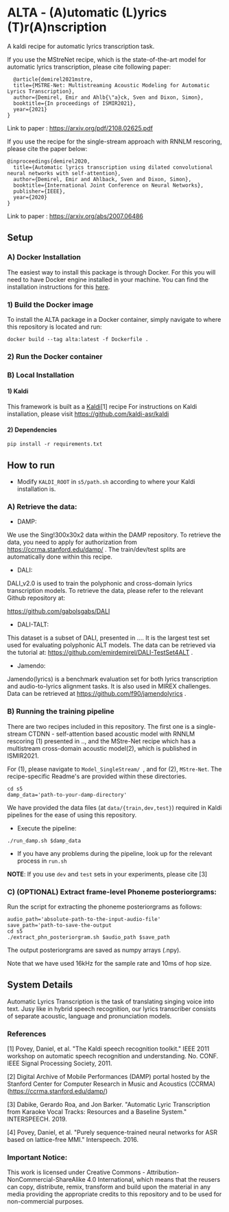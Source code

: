 # ALTA - (A)utomatic (L)yrics (T)r(A)nscription

A kaldi recipe for automatic lyrics transcription task.



If you use the MStreNet recipe, which is the state-of-the-art model for automatic lyrics transcription, please cite following paper:
```
  @article{demirel2021mstre,
  title={MSTRE-Net: Multistreaming Acoustic Modeling for Automatic Lyrics Transcription},
  author={Demirel, Emir and Ahlb{\"a}ck, Sven and Dixon, Simon},
  booktitle={In proceedings of ISMIR2021},
  year={2021}
}
```
Link to paper : https://arxiv.org/pdf/2108.02625.pdf


If you use the recipe for the single-stream approach with RNNLM rescoring, please cite the paper below:
```
@inproceedings{demirel2020,
  title={Automatic lyrics transcription using dilated convolutional neural networks with self-attention},
  author={Demirel, Emir and Ahlback, Sven and Dixon, Simon},
  booktitle={International Joint Conference on Neural Networks},
  publisher={IEEE},
  year={2020}
}
```

Link to paper : https://arxiv.org/abs/2007.06486

## Setup

### A) Docker Installation

The easiest way to install this package is through Docker. For this you will need to have Docker engine installed in your machine. You can find the installation instructions for this [here](https://docs.docker.com/engine/install/).

### 1) Build the Docker image
To install the ALTA package in a Docker container, simply navigate to where this repository is located and run:
```
docker build --tag alta:latest -f Dockerfile . 
```
### 2) Run the Docker container



### B) Local Installation

#### 1) Kaldi

This framework is built as a [Kaldi](http://kaldi-asr.org/)[1] recipe 
For instructions on Kaldi installation, please visit https://github.com/kaldi-asr/kaldi

#### 2) Dependencies

```
pip install -r requirements.txt
```


## How to run

* Modify ```KALDI_ROOT``` in  ```s5/path.sh``` according to where your Kaldi installation is.

### A) Retrieve the data:

* DAMP:

We use the Sing!300x30x2 data within the DAMP repository. To retrieve the data, you need to apply for authorization from https://ccrma.stanford.edu/damp/ .
The train/dev/test splits are automatically done within this recipe.

* DALI:

DALI_v2.0 is used to train the polyphonic and cross-domain lyrics transcription models. To retrieve the data, please refer to the relevant Github repository at:

https://github.com/gabolsgabs/DALI

* DALI-TALT:

This dataset is a subset of DALI, presented in .... It is the largest test set used for evaluating polyphonic ALT models. The data can be retrieved via the tutorial at: https://github.com/emirdemirel/DALI-TestSet4ALT .

* Jamendo:

Jamendo(lyrics) is a benchmark evaluation set for both lyrics transcription and audio-to-lyrics alignment tasks. It is also used in MIREX challenges. Data can be retrieved at https://github.com/f90/jamendolyrics .

### B) Running the training pipeline

There are two recipes included in this repository. The first one is a single-stream CTDNN - self-attention based acoustic model with RNNLM rescoring (1) presented in .., and the MStre-Net recipe which has a multistream cross-domain acoustic model(2), which is published in ISMIR2021.

For (1), please navigate to ```Model_SingleStream/ ```, and for (2), ```MStre-Net```. The recipe-specific Readme's are provided within these directories.


```
cd s5
damp_data='path-to-your-damp-directory'
```
We have provided the data files (at ```data/{train,dev,test}```) required in Kaldi pipelines for the ease of using this repository. 

* Execute the pipeline:
```
./run_damp.sh $damp_data
```

* If you have any problems during the pipeline, look up for the relevant process in ```run.sh```

**NOTE**: If you use ```dev``` and ```test``` sets in your experiments, please cite [3]

### C) (OPTIONAL) Extract frame-level Phoneme posteriorgrams:

Run the script for extracting the phoneme posteriorgrams as follows:

```
audio_path='absolute-path-to-the-input-audio-file'
save_path='path-to-save-the-output
cd s5
./extract_phn_posteriorgram.sh $audio_path $save_path
```

The output posteriorgrams are saved as numpy arrays (.npy).

Note that we have used 16kHz for the sample rate and 10ms of hop size.

## System Details

Automatic Lyrics Transcription is the task of translating singing voice into text. Jusy like in hybrid speech recognition, our lyrics transcriber consists of separate acoustic, language and pronunciation models.



### References
[1] Povey, Daniel, et al. "The Kaldi speech recognition toolkit." IEEE 2011 workshop on automatic speech recognition and understanding. No. CONF. IEEE Signal Processing Society, 2011.

[2] Digital Archive of Mobile Performances (DAMP) portal hosted by the Stanford Center for Computer Research in Music and Acoustics (CCRMA) (https://ccrma.stanford.edu/damp/)

[3] Dabike, Gerardo Roa, and Jon Barker. "Automatic Lyric Transcription from Karaoke Vocal Tracks: Resources and a Baseline System." INTERSPEECH. 2019.

[4] Povey, Daniel, et al. "Purely sequence-trained neural networks for ASR based on lattice-free MMI." Interspeech. 2016.

### Important Notice:
This work is licensed under Creative Commons - Attribution-NonCommercial-ShareAlike 4.0 International, which means that the reusers can copy, distribute, remix, transform and build upon the material in any media providing the appropriate credits to this repository and to be used for non-commercial purposes.
